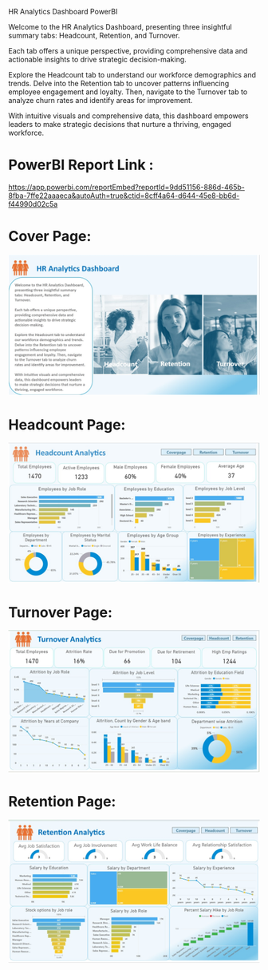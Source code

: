 HR Analytics Dashboard PowerBI

Welcome to the HR Analytics Dashboard, presenting three insightful summary tabs: Headcount, Retention, and Turnover. 

Each tab offers a unique perspective, providing comprehensive data and actionable insights to drive strategic decision-making. 

Explore the Headcount tab to understand our workforce demographics and trends. Delve into the Retention tab to uncover patterns influencing employee engagement and loyalty. Then, navigate to the Turnover tab to analyze churn rates and identify areas for improvement. 

With intuitive visuals and comprehensive data, this dashboard empowers leaders to make strategic decisions that nurture a thriving, engaged workforce.

# PowerBI Report Link :  

https://app.powerbi.com/reportEmbed?reportId=9dd51156-886d-465b-8fba-7ffe22aaaeca&autoAuth=true&ctid=8cff4a64-d644-45e8-bb6d-f44990d02c5a

# Cover Page:

![image](https://github.com/shreymukh2020/PowerBI-HR-Analytics-Report-/blob/main/Homepage.jpg)

# Headcount Page:

![image](https://github.com/shreymukh2020/PowerBI-HR-Analytics-Report-/blob/main/Headcount.jpg)

# Turnover Page:

![image](https://github.com/shreymukh2020/PowerBI-HR-Analytics-Report-/blob/main/Turnover.jpg)

# Retention Page:

![image](https://github.com/shreymukh2020/PowerBI-HR-Analytics-Report-/blob/main/Retention.jpg)
